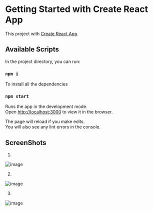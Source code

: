 # Getting Started with Create React App

This project with [Create React App](https://github.com/facebook/create-react-app).

## Available Scripts

In the project directory, you can run:

### `npm i`
To install all the dependencies 
### `npm start`

Runs the app in the development mode.\
Open [http://localhost:3000](http://localhost:3000) to view it in the browser.

The page will reload if you make edits.\
You will also see any lint errors in the console.



## ScreenShots
1.
![image](https://user-images.githubusercontent.com/75206351/107851484-56e0f100-6e30-11eb-950c-afa81272d815.png)

2.
![image](https://user-images.githubusercontent.com/75206351/107851516-9a3b5f80-6e30-11eb-9a84-a3b14f669f5d.png)

3.
![image](https://user-images.githubusercontent.com/75206351/107851535-c656e080-6e30-11eb-8cc3-5b8659883ee6.png)
